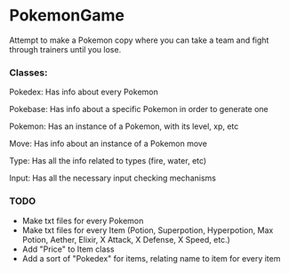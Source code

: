 # PokemonGame

Attempt to make a Pokemon copy where you can take a team and fight through trainers until you lose.

### Classes:

Pokedex: Has info about every Pokemon

Pokebase: Has info about a specific Pokemon in order to generate one

Pokemon: Has an instance of a Pokemon, with its level, xp, etc

Move: Has info about an instance of a Pokemon move

Type: Has all the info related to types (fire, water, etc)

Input: Has all the necessary input checking mechanisms


### TODO

+ Make txt files for every Pokemon
+ Make txt files for every Item (Potion, Superpotion, Hyperpotion, Max Potion, Aether, Elixir, X Attack, X Defense, X Speed, etc.)
+ Add "Price" to Item class
+ Add a sort of "Pokedex" for items, relating name to item for every item
